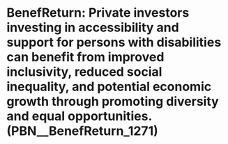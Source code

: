 # BenefReturn: __Private investors investing in accessibility and support for persons with disabilities can benefit from improved inclusivity, reduced social inequality, and potential economic growth through promoting diversity and equal opportunities.__ (PBN__BenefReturn_1271)

